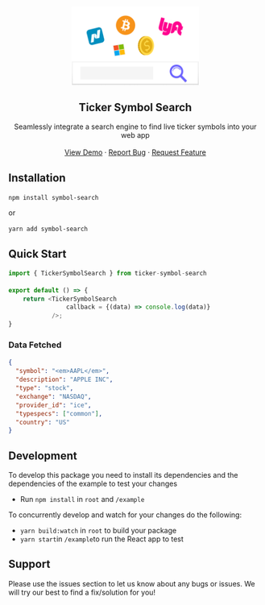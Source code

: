 <p align="center">
  <a href="https://github.com/harsohailB/ticker-symbol-search">
    <img src="example/src/assets/images/header.png" alt="Logo" width="50%" height="auto">
  </a>

  <h2 align="center">Ticker Symbol Search</h2>

  <p align="center">
    Seamlessly integrate a search engine to find live ticker symbols into your web app
    <br />
    <br />
    <a href="https://github.com/harsohailB/ticker-symbol-search">View Demo</a>
    ·
    <a href="https://github.com/harsohailB/ticker-symbol-search/issues">Report Bug</a>
    ·
    <a href="https://github.com/harsohailB/ticker-symbol-search/issues">Request Feature</a>
  </p>
</p>

## Installation

`npm install symbol-search`

or

`yarn add symbol-search`

## Quick Start

```javascript
import { TickerSymbolSearch } from ticker-symbol-search

export default () => {
    return <TickerSymbolSearch
                callback = {(data) => console.log(data)}
            />;
}
```

### Data Fetched

```json
{
  "symbol": "<em>AAPL</em>",
  "description": "APPLE INC",
  "type": "stock",
  "exchange": "NASDAQ",
  "provider_id": "ice",
  "typespecs": ["common"],
  "country": "US"
}
```

## Development

To develop this package you need to install its dependencies and the dependencies of the example to test your changes

- Run `npm install` in `root` and `/example`

To concurrently develop and watch for your changes do the following:

- `yarn build:watch` in `root` to build your package
- `yarn start`in `/example`to run the React app to test

## Support

Please use the issues section to let us know about any bugs or issues. We will try our best to find a fix/solution for you!
